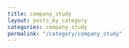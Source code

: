 ```yaml
---
title: company_study
layout: posts_by_category
categories: company_study
permalink: "/category/company_study"
---
```


